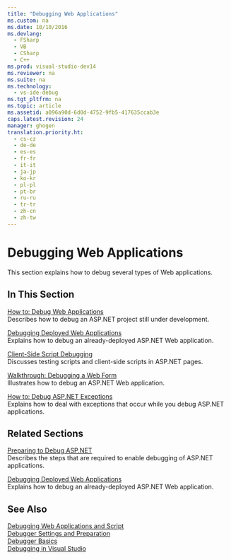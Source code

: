 ```yaml
---
title: "Debugging Web Applications"
ms.custom: na
ms.date: 10/10/2016
ms.devlang: 
  - FSharp
  - VB
  - CSharp
  - C++
ms.prod: visual-studio-dev14
ms.reviewer: na
ms.suite: na
ms.technology: 
  - vs-ide-debug
ms.tgt_pltfrm: na
ms.topic: article
ms.assetid: a096a90d-6d0d-4752-9fb5-417635ccab3e
caps.latest.revision: 24
manager: ghogen
translation.priority.ht: 
  - cs-cz
  - de-de
  - es-es
  - fr-fr
  - it-it
  - ja-jp
  - ko-kr
  - pl-pl
  - pt-br
  - ru-ru
  - tr-tr
  - zh-cn
  - zh-tw
---
```

# Debugging Web Applications
This section explains how to debug several types of Web applications.  
  
## In This Section  
 [How to: Debug Web Applications](../VS_debugger/How-to--Debug-Web-Applications.md)  
 Describes how to debug an ASP.NET project still under development.  
  
 [Debugging Deployed Web Applications](../VS_debugger/Debugging-Deployed-Web-Applications.md)  
 Explains how to debug an already-deployed ASP.NET Web application.  
  
 [Client-Side Script Debugging](../VS_debugger/Client-Side-Script-Debugging.md)  
 Discusses testing scripts and client-side scripts in ASP.NET pages.  
  
 [Walkthrough: Debugging a Web Form](../VS_debugger/Walkthrough--Debugging-a-Web-Form.md)  
 Illustrates how to debug an ASP.NET Web application.  
  
 [How to: Debug ASP.NET Exceptions](../VS_debugger/How-to--Debug-ASP.NET-Exceptions.md)  
 Explains how to deal with exceptions that occur while you debug ASP.NET applications.  
  
## Related Sections  
 [Preparing to Debug ASP.NET](../VS_debugger/Preparing-to-Debug-ASP.NET.md)  
 Describes the steps that are required to enable debugging of ASP.NET applications.  
  
 [Debugging Deployed Web Applications](../VS_debugger/Debugging-Deployed-Web-Applications.md)  
 Explains how to debug an already-deployed ASP.NET Web application.  
  
## See Also  
 [Debugging Web Applications and Script](../VS_debugger/Debugging-Web-Applications-and-Script.md)   
 [Debugger Settings and Preparation](../VS_debugger/Debugger-Settings-and-Preparation.md)   
 [Debugger Basics](../VS_debugger/Debugger-Basics.md)   
 [Debugging in Visual Studio](../VS_debugger/Debugging-in-Visual-Studio.md)